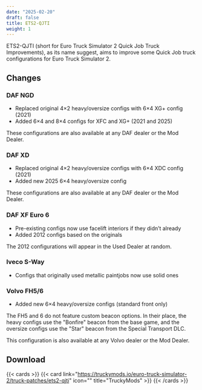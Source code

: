 ```yaml
---
date: "2025-02-20"
draft: false
title: ETS2-QJTI
weight: 1
---
```


ETS2-QJTI (short for Euro Truck Simulator 2 Quick Job Truck Improvements), as its name suggest, aims to improve some Quick Job truck configurations for Euro Truck Simulator 2.

## Changes

### DAF NGD

* Replaced original 4×2 heavy/oversize configs with 6×4 XG+ config (2021)
* Added 6×4 and 8×4 configs for XFC and XG+ (2021 and 2025)

These configurations are also available at any DAF dealer or the Mod Dealer.

### DAF XD

* Replaced original 4×2 heavy/oversize configs with 6×4 XDC config (2021)
* Added new 2025 6×4 heavy/oversize config

These configurations are also available at any DAF dealer or the Mod Dealer.

### DAF XF Euro 6

* Pre-existing configs now use facelift interiors if they didn’t already
* Added 2012 configs based on the originals

The 2012 configurations will appear in the Used Dealer at random.

### Iveco S-Way

* Configs that originally used metallic paintjobs now use solid ones

### Volvo FH5/6

* Added new 6×4 heavy/oversize configs (standard front only)

The FH5 and 6 do not feature custom beacon options. In their place, the heavy configs use the "Bonfire" beacon from the base game, and the oversize configs use the "Star" beacon from the Special Transport DLC.

This configuration is also available at any Volvo dealer or the Mod Dealer.

## Download

{{< cards >}}
 {{< card link="https://truckymods.io/euro-truck-simulator-2/truck-patches/ets2-qjti" icon="" title="TruckyMods" >}}
{{< /cards >}}